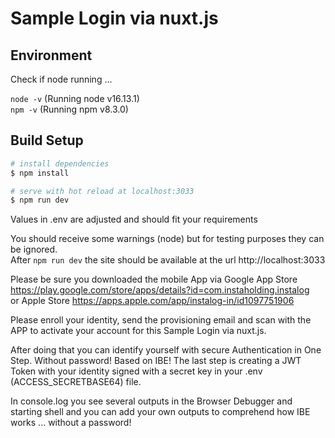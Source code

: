 # Sample Login via nuxt.js

## Environment
Check if node running ...  

`node -v` (Running node v16.13.1)  
`npm -v` (Running npm v8.3.0)

## Build Setup

```bash
# install dependencies
$ npm install

# serve with hot reload at localhost:3033
$ npm run dev
```
Values in .env are adjusted and should fit your requirements

You should receive some warnings (node) but for testing purposes they can be ignored.  
After `npm run dev` the site should be available at the url http://localhost:3033

Please be sure you downloaded the mobile App
via Google App Store https://play.google.com/store/apps/details?id=com.instaholding.instalog  
or Apple Store https://apps.apple.com/app/instalog-in/id1097751906  

Please enroll your identity, send the provisioning email and scan with the APP to activate your account for this Sample Login via nuxt.js.

After doing that you can identify yourself with secure Authentication in One Step. Without password! Based on IBE!
The last step is creating a JWT Token with your identity signed with a secret key in your .env (ACCESS_SECRETBASE64) file. 

In console.log you see several outputs in the Browser Debugger and starting shell and you can add your own outputs to comprehend how IBE works ... without a password!
